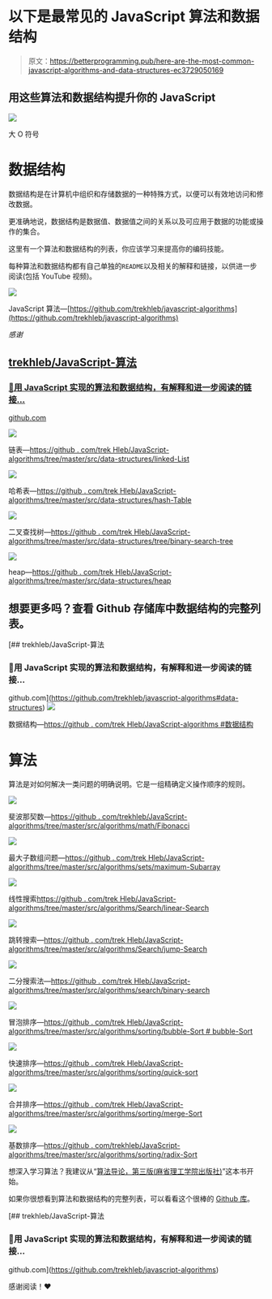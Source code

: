 # 以下是最常见的 JavaScript 算法和数据结构

> 原文：<https://betterprogramming.pub/here-are-the-most-common-javascript-algorithms-and-data-structures-ec3729050169>

## 用这些算法和数据结构提升你的 JavaScript

![](img/6588bb1490d41bd0545020bac896e3c2.png)

大 O 符号

# 数据结构

数据结构是在计算机中组织和存储数据的一种特殊方式，以便可以有效地访问和修改数据。

更准确地说，数据结构是数据值、数据值之间的关系以及可应用于数据的功能或操作的集合。

这里有一个算法和数据结构的列表，你应该学习来提高你的编码技能。

每种算法和数据结构都有自己单独的`README`以及相关的解释和链接，以供进一步阅读(包括 YouTube 视频)。

![](img/fccdcaeba36da3c60dc951588a7f9063.png)

JavaScript 算法—[https://github.com/trekhleb/javascript-algorithms](https://github.com/trekhleb/javascript-algorithms)

*感谢*[](https://medium.com/u/2ef3e91643a1#data-structures)

## [trekhleb/JavaScript-算法](https://medium.com/u/2ef3e91643a1#data-structures)

### [📝用 JavaScript 实现的算法和数据结构，有解释和进一步阅读的链接…](https://medium.com/u/2ef3e91643a1#data-structures)

[github.com](https://medium.com/u/2ef3e91643a1#data-structures)

![](img/119fc2e39fcba1bffe84e09a21e1a14f.png)

链表—[https://github . com/trek Hleb/JavaScript-algorithms/tree/master/src/data-structures/linked-List](https://github.com/trekhleb/javascript-algorithms/tree/master/src/data-structures/linked-list)

![](img/88ef4d8e5ecc72ea3ce5239913975c53.png)

哈希表—[https://github . com/trek Hleb/JavaScript-algorithms/tree/master/src/data-structures/hash-Table](https://github.com/trekhleb/javascript-algorithms/tree/master/src/data-structures/hash-table)

![](img/3f9f0534b953343e099cdbdd4b0900b5.png)

二叉查找树—[https://github . com/trek Hleb/JavaScript-algorithms/tree/master/src/data-structures/tree/binary-search-tree](https://github.com/trekhleb/javascript-algorithms/tree/master/src/data-structures/tree/binary-search-tree)

![](img/ea9ac3ff424bb89d72872ca37a01fde5.png)

heap—[https://github . com/trek Hleb/JavaScript-algorithms/tree/master/src/data-structures/heap](https://github.com/trekhleb/javascript-algorithms/tree/master/src/data-structures/heap)

## 想要更多吗？查看 Github 存储库中数据结构的完整列表。

[](https://github.com/trekhleb/javascript-algorithms#data-structures) [## trekhleb/JavaScript-算法

### 📝用 JavaScript 实现的算法和数据结构，有解释和进一步阅读的链接…

github.com](https://github.com/trekhleb/javascript-algorithms#data-structures) ![](img/98bf879d2331ccc39d3c6735c185cd95.png)

数据结构—[https://github . com/trek Hleb/JavaScript-algorithms #数据结构](https://github.com/trekhleb/javascript-algorithms#data-structures)

# 算法

算法是对如何解决一类问题的明确说明。它是一组精确定义操作顺序的规则。

![](img/4e23b07867809ef5e193823d034d0e41.png)

斐波那契数—[https://github . com/trekhleb/JavaScript-algorithms/tree/master/src/algorithms/math/Fibonacci](https://github.com/trekhleb/javascript-algorithms/tree/master/src/algorithms/math/fibonacci)

![](img/e95737e44a221a1584d7f373a06d9b7e.png)

最大子数组问题—[https://github . com/trek Hleb/JavaScript-algorithms/tree/master/src/algorithms/sets/maximum-Subarray](https://github.com/trekhleb/javascript-algorithms/tree/master/src/algorithms/sets/maximum-subarray)

![](img/a315770c8d21fb224187191fe3844fe8.png)

线性搜索[https://github . com/trek Hleb/JavaScript-algorithms/tree/master/src/algorithms/Search/linear-Search](https://github.com/trekhleb/javascript-algorithms/tree/master/src/algorithms/search/linear-search)

![](img/1a096d0112ea69c2739579087e2bc8ce.png)

跳转搜索—[https://github . com/trek Hleb/JavaScript-algorithms/tree/master/src/algorithms/Search/jump-Search](https://github.com/trekhleb/javascript-algorithms/tree/master/src/algorithms/search/jump-search)

![](img/8466461c32afdfe6040bbc48696815d7.png)

二分搜索法—[https://github . com/trek Hleb/JavaScript-algorithms/tree/master/src/algorithms/search/binary-search](https://github.com/trekhleb/javascript-algorithms/tree/master/src/algorithms/search/binary-search)

![](img/32a0609e9df0d2a8f7711a633a151713.png)

冒泡排序—[https://github . com/trek Hleb/JavaScript-algorithms/tree/master/src/algorithms/sorting/bubble-Sort # bubble-Sort](https://github.com/trekhleb/javascript-algorithms/tree/master/src/algorithms/sorting/bubble-sort#bubble-sort)

![](img/7c4bd0cd1aebcf647bef9844263ae402.png)

快速排序—[https://github . com/trek Hleb/JavaScript-algorithms/tree/master/src/algorithms/sorting/quick-sort](https://github.com/trekhleb/javascript-algorithms/tree/master/src/algorithms/sorting/quick-sort)

![](img/d0ba2d41690be9c5212b1339562c8843.png)

合并排序—[https://github . com/trek Hleb/JavaScript-algorithms/tree/master/src/algorithms/sorting/merge-Sort](https://github.com/trekhleb/javascript-algorithms/tree/master/src/algorithms/sorting/merge-sort)

![](img/b8b624082eaf0f66abeb8f1322b6ade3.png)

基数排序—[https://github . com/trekhleb/JavaScript-algorithms/tree/master/src/algorithms/sorting/radix-Sort](https://github.com/trekhleb/javascript-algorithms/tree/master/src/algorithms/sorting/radix-sort)

想深入学习算法？我建议从“[算法导论，第三版(麻省理工学院出版社)](https://amzn.to/318lyOZ)”这本书开始。

如果你很想看到算法和数据结构的完整列表，可以看看这个很棒的 [Github 库](https://github.com/trekhleb/javascript-algorithms)。

[](https://github.com/trekhleb/javascript-algorithms) [## trekhleb/JavaScript-算法

### 📝用 JavaScript 实现的算法和数据结构，有解释和进一步阅读的链接…

github.com](https://github.com/trekhleb/javascript-algorithms) 

感谢阅读！❤